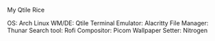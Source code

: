My Qtile Rice

OS: Arch Linux
WM/DE: Qtile
Terminal Emulator: Alacritty
File Manager: Thunar
Search tool: Rofi
Compositor: Picom
Wallpaper Setter: Nitrogen

